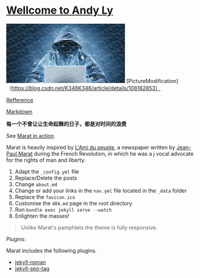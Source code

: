 # [Wellcome to Andy Ly](https://andyly2zy.github.io/)

![AndyLy](https://github.com/AndyLy2Zy/AndyLy2Zy.github.io/blob/main/assets/img/bg_hacker02.jpg) [PictureModification]（https://blog.csdn.net/K346K346/article/details/108162853） 

[Refference](https://yuleii.github.io/2020/06/09/build-blog-with-github-pages-and-jekyll.html "博客搭建方法")  

[Markdown](https://markdown.com.cn/basic-syntax/links.html "Markdown写作")

**每一个不曾让让生命起舞的日子，都是对时间的浪费**

See [Marat in action](http://marat.john-coene.com).

Marat is heavily inspired by [L'Ami du peuple](https://en.wikipedia.org/wiki/L%27Ami_du_peuple), a newspaper written by [Jean-Paul Marat](https://en.wikipedia.org/wiki/Jean-Paul_Marat) during the French Revolution, in which he was a j vocal advocate for the rights of man and liberty.

1. Adapt the `_config.yml` file
2. Replace/Delete the posts
3. Change `about.md`
4. Change or add your links in the `nav.yml` file located in the `_data` folder
5. Replace the `favicon.ico`
6. Customise the `404.md` page in the root directory
6. Run `bundle exec jekyll serve --watch`
7. Enlighten the masses!

> Unlike Marat's pamphlets the theme is fully responsive.

Plugins:

Marat includes the following plugins.

* [jekyll-roman](https://github.com/paulrobertlloyd/jekyll-roman)
* [jekyll-seo-tag](https://github.com/jekyll/jekyll-seo-tag)
